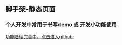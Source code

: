 ## 脚手架-静态页面

### 个人开发中常用于书写demo 或 开发小功能使用 

[功能陆续完善中，点击进入github:](https://github.com/luckmiss-wb/wb-vue)